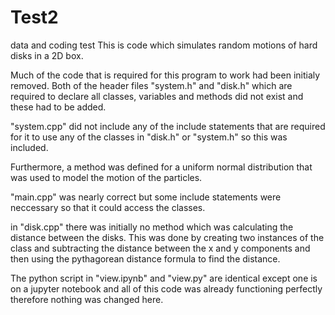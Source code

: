 # Test2
data and coding test
This is code which simulates random motions of hard disks in a 2D box. 

Much of the code that is required for this program to work had been initialy removed.
Both of the header files "system.h" and "disk.h" which are required to declare all classes, variables and methods did not exist and these had to be added. 

"system.cpp" did not include any of the include statements that are required for it to use any of the classes in "disk.h" or "system.h" so this was included. 

Furthermore, a method was defined for a uniform normal distribution that was used to model the motion of the particles.

"main.cpp" was nearly correct but some include statements were neccessary so that it could access the classes.

in "disk.cpp" there was initially no method which was calculating the distance between the disks. This was done by creating two instances of the class and subtracting the distance between the x and y components and then using the pythagorean distance formula to find the distance.

The python script in "view.ipynb" and "view.py" are identical except one is on a jupyter notebook and all of this code was already functioning perfectly therefore nothing was changed here.